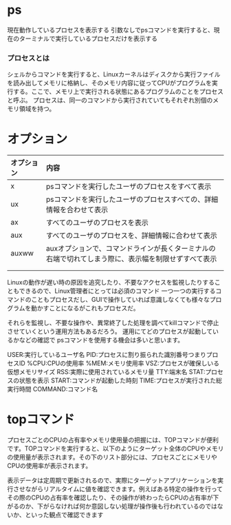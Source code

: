 # ps
現在動作しているプロセスを表示する
引数なしでpsコマンドを実行すると、現在のターミナルで実行しているプロセスだけを表示する

### プロセスとは
シェルからコマンドを実行すると、Linuxカーネルはディスクから実行ファイルを読み出してメモリに格納し、そのメモリ内容に従ってCPUがプログラムを実行する。ここで、メモリ上で実行される状態にあるプログラムのことをプロセスと呼ぶ。
プロセスは、同一のコマンドから実行されていてもそれぞれ別個のメモリ領域を持つ。

# オプション
| オプション | 内容 |
| :--- | :--- |
| x | psコマンドを実行したユーザのプロセスをすべて表示 |
| ux | psコマンドを実行したユーザのプロセスすべての、詳細情報を合わせて表示 |
| ax | すべてのユーザのプロセスを表示 |
| aux | すべてのユーザのプロセスを、詳細情報に合わせて表示 |
| auxww | auxオプションで、コマンドラインが長くターミナルの右端で切れてしまう際に、表示幅を制限せずすべて表示 |
|  |  |
|  |  |


Linuxの動作が遅い時の原因を追究したり、不要なアクセスを監視したりすることもできるので、Linux管理者にとっては必須のコマンド
一つ一つの実行するコマンドのこともプロセスだし、GUIで操作していれば意識しなくても様々なプログラムを動かすことになるがこれもプロセスだ。

それらを監視し、不要な操作や、異常終了した処理を調べてkillコマンドで停止させていくという運用方法もあるだろう。
運用にてどのプロセスが起動しているかなどの確認で
psコマンドを使用する機会は多いと思います。

USER:実行しているユーザ名
PID:プロセスに割り振られた識別番号つまりプロセスID
%CPU:CPUの使用率
%MEM:メモリ使用率
VSZ:プロセスが確保しいる仮想メモリサイズ
RSS:実際に使用されているメモリ量
TTY:端末名
STAT:プロセスの状態を表示
START:コマンドが起動した時刻
TIME:プロセスが実行された総実行時間
COMMAND:コマンド名



# topコマンド
プロセスごとのCPUの占有率やメモリ使用量の把握には、TOPコマンドが便利です。TOPコマンドを実行すると、以下のようにターゲット全体のCPUやメモリの使用量が表示されます。その下のリスト部分には、プロセスごとにメモリやCPUの使用率が表示されます。

表示データは定周期で更新されるので、実際にターゲットアプリケーションを実行させながらリアルタイムに値を確認できます。例えばある特定の操作を行ってその際のCPUの占有率を確認したり、その操作が終わったらCPUの占有率が下がるのか、下がらなければ何か意図しない処理が操作後も行われているのではないか、といった観点で確認できます
